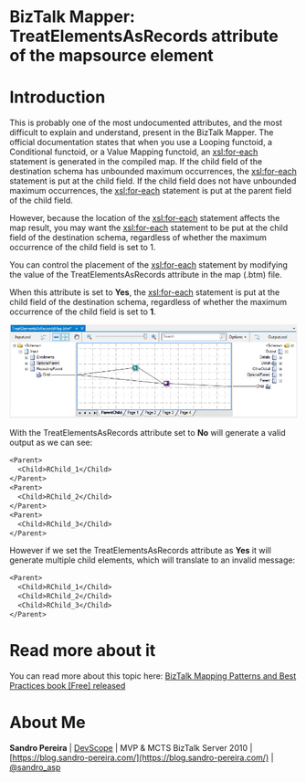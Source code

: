 # BizTalk Mapper: TreatElementsAsRecords attribute of the mapsource element

# Introduction
This is probably one of the most undocumented attributes, and the most difficult to explain and understand, present in the BizTalk Mapper. The official documentation states that when you use a Looping functoid, a Conditional functoid, or a Value Mapping functoid, an <xsl:for-each> statement is generated in the compiled map. If the child field of the destination schema has unbounded maximum occurrences, the <xsl:for-each> statement is put at the child field. If the child field does not have unbounded maximum occurrences, the <xsl:for-each> statement is put at the parent field of the child field.

However, because the location of the <xsl:for-each> statement affects the map result, you may want the <xsl:for-each> statement to be put at the child field of the destination schema, regardless of whether the maximum occurrence of the child field is set to 1.

You can control the placement of the <xsl:for-each> statement by modifying the value of the TreatElementsAsRecords attribute in the map (.btm) file.

When this attribute is set to **Yes**, the <xsl:for-each> statement is put at the child field of the destination schema, regardless of whether the maximum occurrence of the child field is set to **1**.

![TreatElementsAsRecords attribute](media/BizTalk-Mapper-TreatElementsAsRecords-attribute.png)

With the TreatElementsAsRecords attribute set to **No** will generate a valid output as we can see:

    
	<Parent> 
	  <Child>RChild_1</Child> 
	</Parent> 
	<Parent> 
	  <Child>RChild_2</Child> 
	</Parent> 
	<Parent> 
	  <Child>RChild_3</Child> 
	</Parent> 
	

However if we set the TreatElementsAsRecords attribute as **Yes** it will generate multiple child elements, which will translate to an invalid message:

    
    <Parent> 
	  <Child>RChild_1</Child> 
	  <Child>RChild_2</Child> 
	  <Child>RChild_3</Child> 
	</Parent>  
    
 
# Read more about it
You can read more about this topic here: [BizTalk Mapping Patterns and Best Practices book [Free] released](https://blog.sandro-pereira.com/2014/09/28/biztalk-mapping-patterns-and-best-practices-book-free-released/)

# About Me
**Sandro Pereira** | [DevScope](http://www.devscope.net/) | MVP & MCTS BizTalk Server 2010 | [https://blog.sandro-pereira.com/](https://blog.sandro-pereira.com/) | [@sandro_asp](https://twitter.com/sandro_asp)


